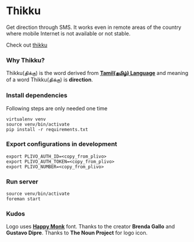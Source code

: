 # Thikku

Get direction through SMS. It works even in remote areas of the country
where mobile Internet is not available or not stable.

Check out [thikku](http://thikku.herokuapp.com/)

### Why Thikku?

Thikku(திக்கு) is the word derived from **[Tamil(தமிழ்) Language](http://en.wikipedia.org/wiki/Tamil_language)** and meaning of a word Thikku(திக்கு) is **direction**.

### Install dependencies

Following steps are only needed one time

    virtualenv venv
    source venv/bin/activate
    pip install -r requirements.txt

### Export configurations in development

    export PLIVO_AUTH_ID=<copy_from_plivo>
    export PLIVO_AUTH_TOKEN=<copy_from_plivo>
    export PLIVO_NUMBER=<copy_from_plivo>

### Run server

    source venv/bin/activate
    foreman start

### Kudos

Logo uses **[Happy Monk](https://www.google.com/fonts/specimen/Happy+Monkey)** font. Thanks to the creator **Brenda Gallo** and **Gustavo Dipre**.
Thanks to **The Noun Project** for logo icon.
